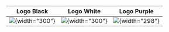 | Logo Black                        | Logo White                                        | Logo Purple                                     |
|----------------------------|---------------------------|--------------------------|
| ![](images/logo.png){width="300"} | ![](images/Logo%20Icon%20Branco.png){width="300"} | ![](images/Logo%20Icon%20Roxo.png){width="298"} |
